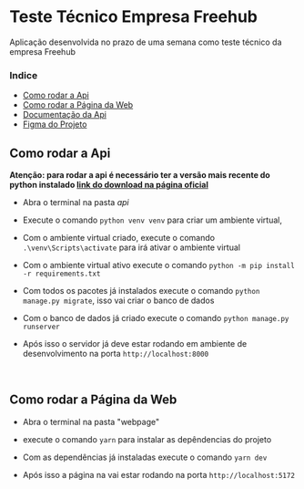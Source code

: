# **Teste Técnico Empresa Freehub**

Aplicação desenvolvida no prazo de uma semana como teste técnico da empresa Freehub

### Indice

- [Como rodar a Api](#runApi)
- [Como rodar a Página da Web](#runWebPage)
- [Documentação da Api](https://tasty-catboat-531.notion.site/Teste-T-cnico-Api-Doc-93c7ae41230640f6a3de4c6b99991c53)
- [Figma do Projeto](https://www.figma.com/file/rHmELuAQr78AsiilJWZ2UN/Teste-T%C3%A9cnico-Freehub?node-id=0%3A1&t=uVPZ2nlobktZGb7F-1)

<h2 id="runApi">Como rodar a Api</h2>

**Atenção: para rodar a api é necessário ter a versão mais recente do python instalado [link do download na página oficial](https://www.python.org/downloads/)**

- Abra o terminal na pasta _api_

- Execute o comando `python venv venv` para criar um ambiente virtual,

- Com o ambiente virtual criado, execute o comando `.\venv\Scripts\activate` para irá ativar o ambiente virtual

- Com o ambiente virtual ativo execute o comando `python -m pip install -r requirements.txt`

- Com todos os pacotes já instalados execute o comando `python manage.py migrate`, isso vai criar o banco de dados

- Com o banco de dados já criado execute o comando `python manage.py runserver`

- Após isso o servidor já deve estar rodando em ambiente de desenvolvimento na porta `http://localhost:8000`

<br/>
<h2 id="runWebPage">Como rodar a Página da Web</h2>

- Abra o terminal na pasta "webpage"

- execute o comando `yarn` para instalar as depêndencias do projeto

- Com as dependências já instaladas execute o comando `yarn dev`

- Após isso a página na vai estar rodando na porta `http://localhost:5172`
